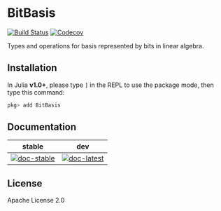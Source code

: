 # BitBasis

[![Build Status](https://github.com/QuantumBFS/BitBasis.jl/workflows/CI/badge.svg)](https://github.com/QuantumBFS/BitBasis.jl/actions)
[![Codecov](https://codecov.io/gh/QuantumBFS/BitBasis.jl/branch/master/graph/badge.svg)](https://codecov.io/gh/QuantumBFS/BitBasis.jl)

Types and operations for basis represented by bits in linear algebra.

## Installation

In Julia **v1.0+**, please type `]` in the REPL to use the package mode, then type this command:

```julia
pkg> add BitBasis
```

## Documentation

| stable  | dev  |
|:-------:|:-------:|
|[![doc-stable](https://img.shields.io/badge/docs-stable-blue.svg)](http://quantumbfs.github.io/BitBasis.jl/stable)|[![doc-latest](https://img.shields.io/badge/docs-latest-blue.svg)](http://quantumbfs.github.io/BitBasis.jl/latest)|


## License

Apache License 2.0
